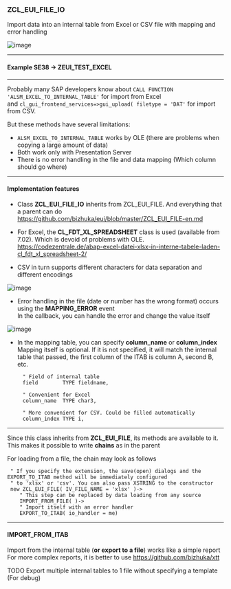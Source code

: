 ### ZCL_EUI_FILE_IO

Import data into an internal table from Excel or CSV file with mapping and error handling

![image](https://user-images.githubusercontent.com/36256417/80778543-34703680-8b82-11ea-9f7a-21a4b7cd6acd.png)

***

#### Example SE38 -> ZEUI_TEST_EXCEL

---

Probably many SAP developers know about `CALL FUNCTION 'ALSM_EXCEL_TO_INTERNAL_TABLE'` for import from Excel\
and `cl_gui_frontend_services=>gui_upload( filetype = 'DAT'` for import from CSV.

But these methods have several limitations:
* `ALSM_EXCEL_TO_INTERNAL_TABLE` works by OLE (there are problems when copying a large amount of data)
* Both work only with Presentation Server
* There is no error handling in the file and data mapping (Which column should go where) 

---

#### Implementation features

* Class **ZCL_EUI_FILE_IO** inherits from ZCL_EUI_FILE. And everything that a parent can do\
https://github.com/bizhuka/eui/blob/master/ZCL_EUI_FILE-en.md

* For Excel, the **CL_FDT_XL_SPREADSHEET** class is used (available from 7.02). Which is devoid of problems with OLE.
https://codezentrale.de/abap-excel-datei-xlsx-in-interne-tabele-laden-cl_fdt_xl_spreadsheet-2/

* CSV in turn supports different characters for data separation and different encodings

![image](https://user-images.githubusercontent.com/36256417/80709060-195fe100-8b06-11ea-8405-aa0a83c93a94.png)

* Error handling in the file (date or number has the wrong format) occurs using the **MAPPING_ERROR** event\
In the callback, you can handle the error and change the value itself

![image](https://user-images.githubusercontent.com/36256417/80709353-9723ec80-8b06-11ea-9b20-ff9fce0fe3a7.png)

* In the mapping table, you can specify **column_name** or **column_index**\
Mapping itself is optional. If it is not specified, it will match the internal table that passed, the first column of the ITAB is column A, second B, etc. 

```abap
     " Field of internal table
     field        TYPE fieldname,

     " Convenient for Excel
     column_name  TYPE char3,

     " More convenient for CSV. Could be filled automatically
     column_index TYPE i,
```

---

Since this class inherits from **ZCL_EUI_FILE**, its methods are available to it.\
This makes it possible to write **chains** as in the parent

For loading from a file, the chain may look as follows
```abap
 " If you specify the extension, the save(open) dialogs and the EXPORT_TO_ITAB method will be immediately configured
 " to 'xlsx' or 'csv'. You can also pass XSTRING to the constructor
 new ZCL_EUI_FILE( IV_FILE_NAME = 'xlsx' )->
    " This step can be replaced by data loading from any source
    IMPORT_FROM_FILE( )->
    " Import itself with an error handler
    EXPORT_TO_ITAB( io_handler = me)
```

---

#### IMPORT_FROM_ITAB
Import from the internal table (**or export to a file**) works like a simple report\
For more complex reports, it is better to use https://github.com/bizhuka/xtt

TODO Export multiple internal tables to 1 file without specifying a template (For debug)